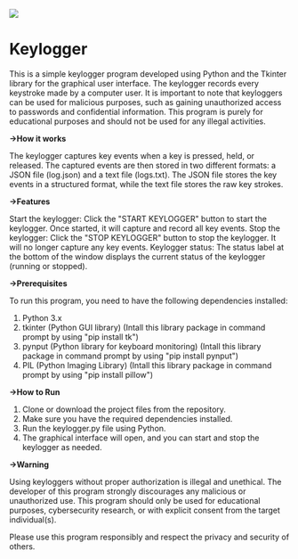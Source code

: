 ![](https://camo.githubusercontent.com/cb9922ad74aef4eab59b56fac6038896502301b78644d801b26cc3b0afdab915/68747470733a2f2f63646e2e646973636f72646170702e636f6d2f6174746163686d656e74732f3738373236303239353836303139313235342f313030353535363630313832333935323934362f6c6f676f2e706e67)

# Keylogger
This is a simple keylogger program developed using Python and the Tkinter library for the graphical user interface. 
The keylogger records every keystroke made by a computer user. 
It is important to note that keyloggers can be used for malicious purposes, such as gaining unauthorized access to passwords and confidential information. 
This program is purely for educational purposes and should not be used for any illegal activities.

**->How it works**

The keylogger captures key events when a key is pressed, held, or released. 
The captured events are then stored in two different formats: a JSON file (log.json) and a text file (logs.txt). 
The JSON file stores the key events in a structured format, while the text file stores the raw key strokes.

**->Features**

Start the keylogger: Click the "START KEYLOGGER" button to start the keylogger. Once started, it will capture and record all key events.
Stop the keylogger: Click the "STOP KEYLOGGER" button to stop the keylogger. It will no longer capture any key events.
Keylogger status: The status label at the bottom of the window displays the current status of the keylogger (running or stopped).

**->Prerequisites**

To run this program, you need to have the following dependencies installed:
1. Python 3.x
2. tkinter (Python GUI library)
	(Intall this library package in command prompt by using "pip install tk")
3. pynput (Python library for keyboard monitoring)
	(Intall this library package in command prompt by using "pip install pynput")
4. PIL (Python Imaging Library)
	(Intall this library package in command prompt by using "pip install pillow")

**->How to Run**

1. Clone or download the project files from the repository.
2. Make sure you have the required dependencies installed.
3. Run the keylogger.py file using Python.
4. The graphical interface will open, and you can start and stop the keylogger as needed.

**->Warning**

Using keyloggers without proper authorization is illegal and unethical. The developer of this program strongly discourages any malicious or unauthorized use.
This program should only be used for educational purposes, cybersecurity research, or with explicit consent from the target individual(s).

Please use this program responsibly and respect the privacy and security of others.
